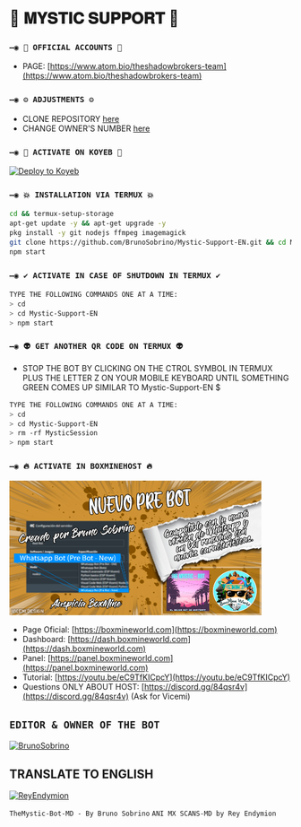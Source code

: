 # 💫 𝐌𝐘𝐒𝐓𝐈𝐂 𝐒𝐔𝐏𝐏𝐎𝐑𝐓 💫

### `—◉ 👑 OFFICIAL ACCOUNTS 👑`
- PAGE: [https://www.atom.bio/theshadowbrokers-team](https://www.atom.bio/theshadowbrokers-team)

### `—◉ ⚙️ ADJUSTMENTS ⚙️`
- CLONE REPOSITORY [here](https://github.com/BrunoSobrino/Mystic-Support-EN/fork)
- CHANGE OWNER'S NUMBER [here](https://github.com/BrunoSobrino/Mystic-Support-EN/blob/master/config.js)

### `—◉ 💫 ACTIVATE ON KOYEB 💫`

[![Deploy to Koyeb](https://www.koyeb.com/static/images/deploy/button.svg)](https://app.koyeb.com/deploy?type=git&repository=github.com/BrunoSobrino/Mystic-Support-EN&branch=master&name=mysticsupport)

### `—◉ 💥 INSTALLATION VIA TERMUX 💥`

```bash
cd && termux-setup-storage
apt-get update -y && apt-get upgrade -y
pkg install -y git nodejs ffmpeg imagemagick
git clone https://github.com/BrunoSobrino/Mystic-Support-EN.git && cd Mystic-Support
npm start
```

### `—◉ ✔️ ACTIVATE IN CASE OF SHUTDOWN IN TERMUX ✔️`
```bash
TYPE THE FOLLOWING COMMANDS ONE AT A TIME:
> cd 
> cd Mystic-Support-EN
> npm start
```

### `—◉ 👽 GET ANOTHER QR CODE ON TERMUX 👽`
- STOP THE BOT BY CLICKING ON THE CTROL SYMBOL IN TERMUX PLUS THE LETTER Z ON YOUR MOBILE KEYBOARD UNTIL SOMETHING GREEN COMES UP SIMILAR TO Mystic-Support-EN $  
```bash
TYPE THE FOLLOWING COMMANDS ONE AT A TIME:
> cd 
> cd Mystic-Support-EN
> rm -rf MysticSession
> npm start
```

### `—◉ 🔥 ACTIVATE IN BOXMINEHOST 🔥`
<a href="https://boxmineworld.com"><img src="https://raw.githubusercontent.com/BrunoSobrino/Mystic-Support/master/src/Pre%20Bot%20Publi.png" width="450" height="240" alt="JPG"/></a>
- Page Oficial: [https://boxmineworld.com](https://boxmineworld.com)
- Dashboard: [https://dash.boxmineworld.com](https://dash.boxmineworld.com)
- Panel: [https://panel.boxmineworld.com](https://panel.boxmineworld.com)
- Tutorial: [https://youtu.be/eC9TfKICpcY](https://youtu.be/eC9TfKICpcY)
- Questions ONLY ABOUT HOST: [https://discord.gg/84qsr4v](https://discord.gg/84qsr4v) (Ask for Vicemi)

## `EDITOR & OWNER OF THE BOT` 
<a href="https://github.com/BrunoSobrino"><img src="https://github.com/BrunoSobrino.png" width="250" height="250" alt="BrunoSobrino"/></a>

## TRANSLATE TO ENGLISH
<a href="https://https://github.com/ReyEndymion"><img src="https://https://github.com/ReyEndymion.png" width="250" height="250" alt="ReyEndymion"/></a>

`TheMystic-Bot-MD - By Bruno Sobrino`
`ANI MX SCANS-MD by Rey Endymion`
